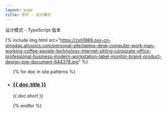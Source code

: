 ```yaml
---
layout: page
title: 专栏 - 设计模式
---
```


<div class="article__title">设计模式 - TypeScript 版本</div>

{% include img.html src="https://zxh1989.oss-cn-qingdao.aliyuncs.com/personal-site/laptop-desk-computer-work-man-working-coffee-people-technology-internet-sitting-corporate-office-professional-business-modern-workstation-label-monitor-brand-product-design-eye-document-644378.jpg" %}

<ul class="documents">
{% for doc in site.patterns %}
  <li class="documents__item">
    <div class="document">
      <h3>
        <a href="{{ doc.url }}">
          {{ doc.title }}
        </a>
      </h3>
      <p>{{ doc.short }}</p>    
    </div>
  </li>
{% endfor %}
</ul>
